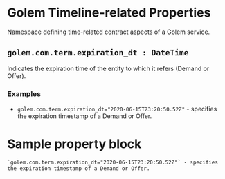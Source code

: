 # Golem Timeline-related Properties 
Namespace defining time-related contract aspects of a Golem service. 

## `golem.com.term.expiration_dt : DateTime`
Indicates the expiration time of the entity to which it refers (Demand or Offer).

### **Examples**
* `golem.com.term.expiration_dt="2020-06-15T23:20:50.52Z"` - specifies the expiration timestamp of a Demand or Offer.

# Sample property block
```
`golem.com.term.expiration_dt="2020-06-15T23:20:50.52Z"` - specifies the expiration timestamp of a Demand or Offer.
```
